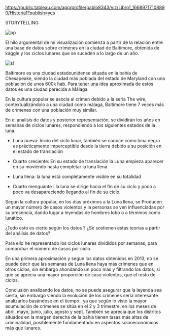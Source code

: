 https://public.tableau.com/app/profile/pablo8343/viz/Libro1_16689717108890/Historia1?publish=yes

STORYTELLING

![pp](https://github.com/pablogalann/5.5-Proyecto-Viz-Pablo-Galan/blob/main/img/the-wire-bajo-escucha-serie-de-tv-924471283-large-1650912855.jpg)

El hilo argumental de mi visualización comienza a partir de la relación entre una base de datos sobre crímenes en la ciudad de Baltimore, obtenida de kaggle y los ciclos lunares que se suceden a lo largo de un año. 

![sl](https://github.com/pablogalann/5.5-Proyecto-Viz-Pablo-Galan/blob/main/img/bahia.jfif)

Baltimore es una ciudad estadounidense situada en la bahía de Chesapeake, siendo la ciudad más poblada del estado de Maryland con una población de unos 600k hab. Para tener una idea aproximada de estos datos es una ciudad parecida a Málaga.

En la cultura popular se asocia al crimen debido a la seria The wire, contextualizándolo a una ciudad como málaga, Baltimore tiene 7 veces más de crímenes con una población muy similar.

En el analisis de datos y posterior representación, se dividirán los años en semanas de ciclos lunares, respondiendo a los siguientes estados de la luna.

- Luna nueva: Inicio del ciclo lunar, también se conoce como luna negra es prácticamente imperceptible desde la tierra debido a su posición en el estado de translación 

- Cuarto creciente: En su estado de translación la Luna empieza aparecer en su moviendo hasta completar la luna llena.

- Luna llena: la luna está completamente visible  en su totalidad

- Cuarto menguante : la luna se dirige hacia el fin de su ciclo y poco a poco va desapareciendo llegando al fin de su ciclo.


Según la cultura popular, en los días próximos a la Luna llena, se Producen un mayor número de casos violentos y la personas se ven influenciadas por su presencia, dando lugar a leyendas de hombres lobo o a términos como lunático.

¿Todo esto es cierto según los datos ?
¿Se sostienen estas teorías a partir del análisis de datos?

Para ello he representado los ciclos lunares divididos por semanas, para comprobar  el número de casos por ciclo.

En una primera aproximación y segun los datos obtenidos en 2013, no se puede decir que las semanas de Luna llena haya más crímenes que en otros ciclos, sin embargo ahondando un poco más y filtrando los datos, si que se aprecia una mayor proporción de caso violentos, que el resto de ciclos.


Conclusión analizando los datos, no se puede asegurar que la leyenda sea cierta, sin embargo viendo la evolución de los crímenes sería interesante analizarlos basándose en el  tiempo , ya que según lo visto la mayor acumulación de crímenes se sitúa en el 2 y 3 trimestre, en los meses de abril, mayo, junio, julio, agosto y sept. 
También se aprecia que los distritos situados en la margen derecha de la bahía tienen tasas más altas de criminalidad, posiblemente fundamentado en aspectos socioeconómicos más que lunares.

